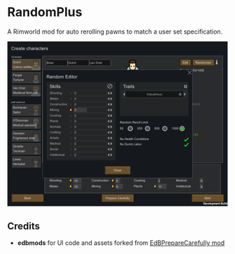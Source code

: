 # RandomPlus
A Rimworld mod for auto rerolling pawns to match a user set specification.

![Main Image](./About/main.png)

## Credits
* __edbmods__ for UI code and assets forked from [EdBPrepareCarefully mod](https://github.com/edbmods/EdBPrepareCarefully)